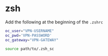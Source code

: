 # zsh
Add the following at the beginning of the `.zshrc`
```zsh
oc_user="VPN-USERNAME"
oc_pwd='VPN-PASSWORD'
oc_gateway="VPN-GATEWAY"

source path/to/.zsh_sc
```
